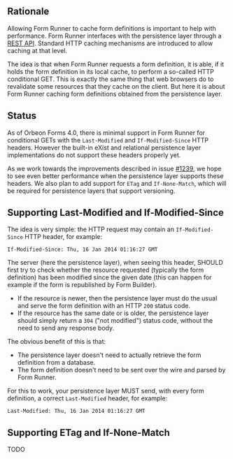 ## Rationale

Allowing Form Runner to cache form definitions is important to help with performance. Form Runner interfaces with the persistence layer through a [REST API](http://wiki.orbeon.com/forms/doc/developer-guide/form-runner/persistence-api). Standard HTTP caching mechanisms are introduced to allow caching at that level.

The idea is that when Form Runner requests a form definition, it is able, if it holds the form definition in its local cache, to perform a so-called HTTP conditional GET. This is exactly the same thing that web browsers do to revalidate some resources that they cache on the client. But here it is about Form Runner caching form definitions obtained from the persistence layer.

## Status

As of Orbeon Forms 4.0, there is minimal support in Form Runner for conditional GETs with the `Last-Modified` and `If-Modified-Since` HTTP headers. However the built-in eXist and relational persistence layer implementations do not support these headers properly yet.

As we work towards the improvements described in issue [#1239](https://github.com/orbeon/orbeon-forms/issues/1239), we hope to see even better performance when the persistence layer supports these headers. We also plan to add support for `ETag` and `If-None-Match`, which will be required for persistence layers that support versioning.

## Supporting Last-Modified and If-Modified-Since

The idea is very simple: the HTTP request may contain an `If-Modified-Since` HTTP header, for example:

    If-Modified-Since: Thu, 16 Jan 2014 01:16:27 GMT

The server (here the persistence layer), when seeing this header, SHOULD first try to check whether the resource requested (typically the form definition) has been modified since the given date (this can happen for example if the form is republished by Form Builder).

- If the resource is newer, then the persistence layer must do the usual and serve the form definition with an HTTP `200` status code.
- If the resource has the same date or is older, the persistence layer should simply return a `304` ("not modified") status code, without the need to send any response body.

The obvious benefit of this is that:

- The persistence layer doesn't need to actually retrieve the form definition from a database.
- The form definition doesn't need to be sent over the wire and parsed by Form Runner.

For this to work, your persistence layer MUST send, with every form definition, a correct `Last-Modified` header, for example:

    Last-Modified: Thu, 16 Jan 2014 01:16:27 GMT

## Supporting ETag and If-None-Match

TODO
